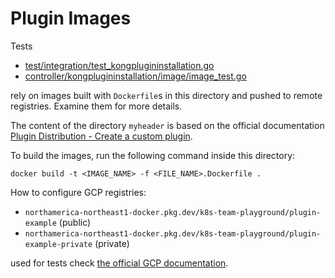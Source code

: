# Plugin Images

Tests

- [test/integration/test_kongplugininstallation.go](../../test/integration/test_kongplugininstallation.go)
- [controller/kongplugininstallation/image/image_test.go](../../controller/kongplugininstallation/image/image_test.go)

rely on images built with `Dockerfile`s in this directory and pushed to remote registries. Examine them for more details.

The content of the directory `myheader` is based on the official documentation
[Plugin Distribution - Create a custom plugin](https://docs.konghq.com/gateway-operator/latest/guides/plugin-distribution/#create-a-custom-plugin).

To build the images, run the following command inside this directory:

```shell
docker build -t <IMAGE_NAME> -f <FILE_NAME>.Dockerfile .
```

How to configure GCP registries:

- `northamerica-northeast1-docker.pkg.dev/k8s-team-playground/plugin-example` (public)
- `northamerica-northeast1-docker.pkg.dev/k8s-team-playground/plugin-example-private` (private)

used for tests check [the official GCP documentation](https://cloud.google.com/artifact-registry/docs/docker).
